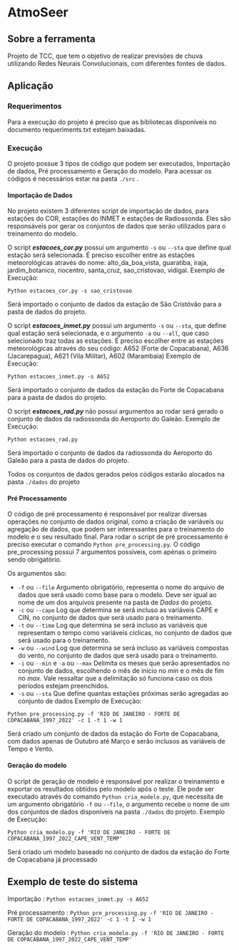 # AtmoSeer

## Sobre a ferramenta
Projeto de TCC, que tem o objetivo de realizar previsões de chuva utilizando Redes Neurais Convolucionais, com diferentes fontes de dados.

## Aplicação

### Requerimentos
Para a execução do projeto é preciso que as bibliotecas disponíveis no documento requeriments.txt estejam baixadas.

### Execução
O projeto possue 3 tipos de código que podem ser executados, Importação de dados, Pré processamento e Geração do modelo. Para acessar os códigos é necessários estar na pasta `./src` .

#### Importação de Dados
No projeto existem 3 diferentes script de importação de dados, para estações do COR, estações do INMET e estações de Radiossonda. Eles são responsáveis por gerar os conjuntos de dados que serão utilizados para o treinamento do modelo.

O script **_estacoes_cor.py_** possui um argumento `-s` ou `--sta` que define qual estação será selecionada. É preciso escolher entre as estações meteorológicas através do nome: alto_da_boa_vista, guaratiba, iraja, jardim_botanico, riocentro, santa_cruz, sao_cristovao, vidigal.
Exemplo de Execução:

`Python estacoes_cor.py -s sao_cristovao`

Será importado o conjunto de dados da estação de São Cristóvão para a pasta de dados do projeto.

O script **_estacoes_inmet.py_** possui um argumento `-s` ou `--sta`, que define qual estação será selecionada, e o argumento `-a` ou `--all`, que caso selecionado traz todas as estações. É preciso escolher entre as estações meteorológicas através do seu código: A652 (Forte de Copacabana), A636 (Jacarepagua), A621 (Vila Militar), A602 (Marambaia)
Exemplo de Execução:

`Python estacoes_inmet.py -s A652`

Será importado o conjunto de dados da estação do Forte de Copacabana para a pasta de dados do projeto.

O script **_estacoes_rad.py_** não possui argumentos ao rodar será gerado o conjunto de dados da radiossonda do Aeroporto do Galeão.
Exemplo de Execução:

`Python estacoes_rad.py`

Será importado o conjunto de dados da radiossonda do Aeroporto do Galeão para a pasta de dados do projeto.

Todos os conjuntos de dados gerados pelos códigos estarão alocados na pasta `./dados` do projeto 

#### Pré Processamento
O código de pré processamento é responsável por realizar diversas operações no conjunto de dados original, como a criação de variáveis ou agregação de dados, que podem ser interessantes para o treinamento do modelo e o seu resultado final. Para rodar o script de pré processamento é preciso executar o comando `Python pre_processing.py`. O código pre_processing possui 7 argumentos possíveis, com apénas o primeiro sendo obrigatório.

Os argumentos são:
 - `-f` ou `--file` Argumento obrigatório, representa o nome do arquivo de dados que será usado como base para o modelo. Deve ser igual ao nome de um dos arquivos presente na pasta de *Dados* do projeto.
 - `-c` ou `--cape` Log que determina se será incluso as variáveis CAPE e CIN, no conjunto de dados que será usado para o treinamento.
 - `-t` ou `--time` Log que determina se será incluso as variáveis que representam o tempo como variáveis cíclicas, no conjunto de dados que será usado para o treinamento.
 - `-w` ou `--wind` Log que determina se será incluso as variáveis compostas do vento, no conjunto de dados que será usado para o treinamento.
 - `-i` ou `--min` e `-a` ou `--max`  Delimita os meses que serão apresentados no conjunto de dados, escolhendo o mês de início no _min_ e o mês de fim no _max_. Vale ressaltar que a delimitação só funciona caso os dois períodos estejam preenchidos.
-  `-s` ou `--sta` Que define quantas estações próximas serão agregadas ao conjunto de dados
Exemplo de Execução:
  
  `Python pre_processing.py -f 'RIO DE JANEIRO - FORTE DE COPACABANA_1997_2022' -c 1 -t 1 -w 1`

Será criado um conjunto de dados da estação do Forte de Copacabana, com dados apenas de Outubro até Março e serão inclusos as variáveis de Tempo e Vento.
 
#### Geração do modelo
O script de geração de modelo é responsável por realizar o treinamento e exportar os resultados obtidos pelo modelo após o teste. Ele pode ser executado através do comando  `Python cria_modelo.py`, que necessita de um argumento obrigatório  `-f` ou `--file`, o argumento recebe o nome de um dos conjuntos de dados disponíveis na pasta `./dados` do projeto. 
Exemplo de Execução:

`Python cria_modelo.py -f 'RIO DE JANEIRO - FORTE DE COPACABANA_1997_2022_CAPE_VENT_TEMP'`

Será criado um modelo baseado no conjunto de dados da estação do Forte de Copacabana já processado


## Exemplo de teste do sistema

Importação : `Python estacoes_inmet.py -s A652`

Pré processamento : `Python pre_processing.py -f 'RIO DE JANEIRO - FORTE DE COPACABANA_1997_2022' -c 1 -t 1 -w 1`

Geração do modelo : `Python cria_modelo.py -f 'RIO DE JANEIRO - FORTE DE COPACABANA_1997_2022_CAPE_VENT_TEMP'`
